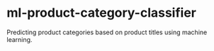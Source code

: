 # ml-product-category-classifier
Predicting product categories based on product titles using machine learning.
